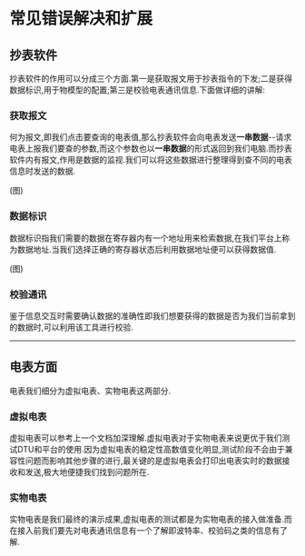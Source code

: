 # 常见错误解决和扩展

## 抄表软件
抄表软件的作用可以分成三个方面.第一是获取报文用于抄表指令的下发;二是获得数据标识,用于物模型的配置;第三是校验电表通讯信息.下面做详细的讲解:

### 获取报文
何为报文,即我们点击要查询的电表值,那么抄表软件会向电表发送**一串数据**--请求电表上报我们要查的参数,而这个参数也以**一串数据**的形式返回到我们电脑.而抄表软件内有报文,作用是数据的监视.我们可以将这些数据进行整理得到查不同的电表信息时发送的数据.

(图)

### 数据标识
数据标识指我们需要的数据在寄存器内有一个地址用来检索数据,在我们平台上称为数据地址.当我们选择正确的寄存器状态后利用数据地址便可以获得数据值.

(图)

### 校验通讯
鉴于信息交互时需要确认数据的准确性即我们想要获得的数据是否为我们当前拿到的数据时,可以利用该工具进行校验.

-------------------------------
## 电表方面
电表我们细分为虚拟电表、实物电表这两部分.

### 虚拟电表
虚拟电表可以参考上一个文档加深理解.虚拟电表对于实物电表来说更优于我们测试DTU和平台的使用.因为虚拟电表的稳定性高数值变化明显,测试阶段不会由于兼容性问题而影响其他步骤的进行,最关键的是虚拟电表会打印出电表实时的数据接收和发送,极大地便捷我们找到问题所在.

### 实物电表
实物电表是我们最终的演示成果,虚拟电表的测试都是为实物电表的接入做准备.而在接入前我们要先对电表通讯信息有一个了解即波特率、校验码之类的信息有了解.





